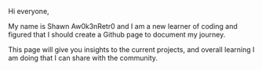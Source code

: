 Hi everyone,

My name is Shawn Aw0k3nRetr0 and I am a new learner of coding and figured that I should create a Github page to document my journey.

This page will give you insights to the current projects, and overall learning I am doing that I can share with the community.



